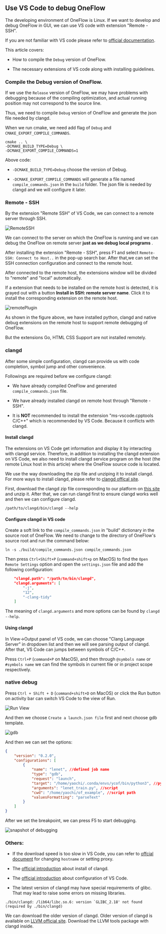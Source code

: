 ## Use VS Code to debug OneFlow

The developing environment of OneFlow is Linux. If we want to develop and debug OneFlow in GUI, we can use VS code with extension "Remote - SSH".

If you are not familiar with VS code please refer to [official documentation](https://code.visualstudio.com/docs).

This article covers:

* How to compile the `Debug` version of OneFlow.

* The necessary extensions of VS code along with installing guidelines.

### Compile the Debug version of OneFlow.

If we use the `Release` version of OneFlow, we may have problems with debugging because of the compiling optimization, and actual running position may not correspond to the source line.  

Thus, we need to compile `Debug` version of OneFlow and generate the json file needed by clangd.

When we run cmake, we need add flag of `Debug` and `CMAKE_EXPORT_COMPILE_COMMANDS`.

```shell
cmake .. \
-DCMAKE_BUILD_TYPE=Debug \
-DCMAKE_EXPORT_COMPILE_COMMANDS=1
```
Above code:

* `-DCMAKE_BUILD_TYPE=Debug` choose the version of Debug.

* `-DCMAKE_EXPORT_COMPILE_COMMANDS` will generate a file named `compile_commands.json` in the `build` folder. The json file is  needed by clangd and we will configure it later.

### Remote - SSH
By the extension "Remote SSH" of VS Code, we can connect to a remote server through SSH.

![RemoteSSH](imgs/plugin-remote-ssh.png)

We can connect to the server on which the OneFlow is running and we can debug the OneFlow on remote server **just as we debug local programs** . 

After installing the extension "Remote - SSH", press F1 and select `Remote-SSH: Connect to Host..` in the pop-up search bar. After that,we can set the SSH connection configuration and connect to the remote host.

After connected to the remote host, the extensions window will be divided to "remote" and "local" automatically.

If a extension that needs to be installed on the remote host is detected, it is grayed out with a button **Install in SSH: remote server name**. Click it to install the corresponding extension on the remote host.

![remotePlugin](imgs/plugin-remote-ssh-install.png)

As shown in the figure above, we have installed python, clangd and native debug extensions on the remote host to support remote debugging of OneFlow.

But the extensions Go, HTML CSS Support are not installed remotely.


### clangd
After some simple configuration, clangd can provide us with code completion, symbol jump and other convenience.

Followings are required before we configure clangd:

* We have already compiled OneFlow and generated `compile_commands.json` file.

* We have already installed clangd on remote host through "Remote - SSH".

* It is **NOT** recommended to install the extension "ms-vscode.cpptools C/C++" which is recommended by VS Code. Because it conflicts with clangd. 

#### Install clangd
The extensions on VS Code get information and display it by interacting with clangd service. Therefore, in addition to installing the clangd extension on VS Code, we also need to install clangd service program on the host (the remote Linux host in this article) where the OneFlow source code is located.

We use the way downloading the zip file and unziping it to install clangd. For more ways to install clangd, please refer to [clangd offical site](https://clangd.llvm.org/installation.html).

First, download the clangd zip file corresponding to our platform on [this site](https://github.com/clangd/clangd/releases/) and unzip it. After that, we can run clangd first to ensure clangd works well and then we can configure clangd.

```shell
/path/to/clangd/bin/clangd --help
```

#### Configure clangd in VS code

Create a soft link to the `compile_commands.json` in "build" dictionary in the source root of OneFlow. We need to change to the directory of OneFlow's source root and run the command below:

```shell
ln -s ./build/compile_commands.json compile_commands.json
```

Then press `Ctrl+Shift+P` (`command+shift+p` on MacOS) to find the `Open Remote Settings` option and open the `settings.json` file and add the following configuration:

```json
    "clangd.path": "/path/to/bin/clangd",
    "clangd.arguments": [
        "-j",
        "12",
        "-clang-tidy"
    ]
```
The meaning of `clangd.arguments` and more options can be found by `clangd --help`.

#### Using clangd
In View->Output panel of VS code, we can choose "Clang Language Server" in dropdown list and then we will see parsing output of clangd. After that, VS Code can jumps between symbols of C/C++.

Press `Ctrl+P` (`command+P` on MacOS), and then through `@symbols name` or `#symbols name` we can find the symbols in current file or in project scope respectively.

### native debug
Press `Ctrl + Shift + D` (`command+shift+D` on MacOS)  or click the Run button on activity bar can switch VS Code to the view of Run.

![Run View](imgs/run-view.png)

And then we choose `Create a launch.json file` first and next choose gdb template. 

![gdb](imgs/gdb-select.png)

And then we can set the options:
```json
{
    "version": "0.2.0",
    "configurations": [
        {
            "name": "lenet", //defined job name
            "type": "gdb",
            "request": "launch",
            "target": "/home/yaochi/.conda/envs/ycof/bin/python3", //python path
            "arguments": "lenet_train.py", //script 
            "cwd": "/home/yaochi/of_example", //script path
            "valuesFormatting": "parseText"
        }
    ]
}
```

After we set the breakpoint, we can press F5 to start debugging.

![snapshot of debugging](imgs/debug_snapshot.png)

### Others:

* If the download speed is too slow in VS Code, you can refer to [offcial document](https://code.visualstudio.com/docs/setup/network) for changing `hostname` or setting proxy.

* The [official introduction](https://clang.llvm.org/extra/clangd/Installation.html) about install of clangd.

* The [official introduction](https://code.visualstudio.com/docs/editor/debugging) about configuration of VS Code.

* The latest version of clangd may have special requirements of glibc. That may lead to raise some errors on missing libraries.

```shell
./bin/clangd: /lib64/libc.so.6: version `GLIBC_2.18' not found (required by ./bin/clangd)
```

We can download the older version of clangd. Older version of clangd is available on [LLVM official site](https://releases.llvm.org/download.html). Download the LLVM tools package with clangd inside.
